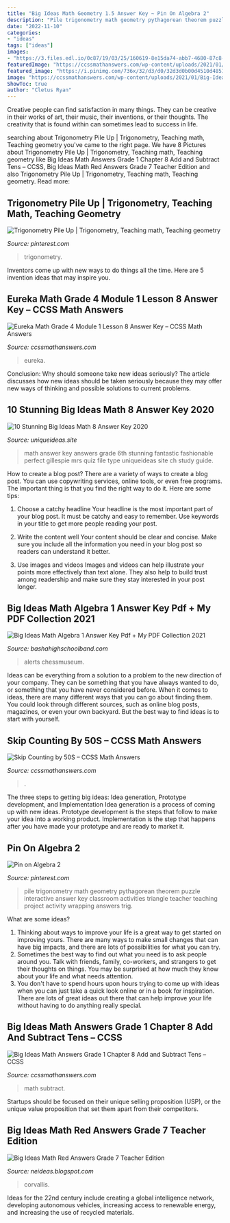```yaml
---
title: "Big Ideas Math Geometry 1.5 Answer Key ~ Pin On Algebra 2"
description: "Pile trigonometry math geometry pythagorean theorem puzzle interactive answer key classroom activities triangle teacher teaching project activity wrapping answers trig"
date: "2022-11-10"
categories:
- "ideas"
tags: ["ideas"]
images:
- "https://3.files.edl.io/0c87/19/03/25/160619-8e15da74-abb7-4680-87c8-12906fdb4fb6.jpeg"
featuredImage: "https://ccssmathanswers.com/wp-content/uploads/2021/01/Big-Ideas-Math-Answer-Key-Grade-1-Chapter-8-Add-and-Subtract-Tens-1.png"
featured_image: "https://i.pinimg.com/736x/32/d3/d0/32d3d0b00d4510d485157bb030414a9d.jpg"
image: "https://ccssmathanswers.com/wp-content/uploads/2021/01/Big-Ideas-Math-Answer-Key-Grade-1-Chapter-8-Add-and-Subtract-Tens-1.png"
ShowToc: true
author: "Cletus Ryan"
---
```



Creative people can find satisfaction in many things. They can be creative in their works of art, their music, their inventions, or their thoughts. The creativity that is found within can sometimes lead to success in life.

	

		
searching about Trigonometry Pile Up | Trigonometry, Teaching math, Teaching geometry you've came to the right page. We have 8 Pictures about Trigonometry Pile Up | Trigonometry, Teaching math, Teaching geometry like Big Ideas Math Answers Grade 1 Chapter 8 Add and Subtract Tens – CCSS, Big Ideas Math Red Answers Grade 7 Teacher Edition and also Trigonometry Pile Up | Trigonometry, Teaching math, Teaching geometry. Read more:
		
    
## Trigonometry Pile Up | Trigonometry, Teaching Math, Teaching Geometry

<img loading=lazy src="https://i.pinimg.com/736x/32/d3/d0/32d3d0b00d4510d485157bb030414a9d.jpg" onerror="this.onerror=null;this.src='https://tse3.mm.bing.net/th?id=OIP.JofUgo82ZC63o71xL2QfoQHaKe&amp;pid=15.1';" alt="Trigonometry Pile Up | Trigonometry, Teaching math, Teaching geometry">

_Source: pinterest.com_

>trigonometry. 

	

Inventors come up with new ways to do things all the time. Here are 5 invention ideas that may inspire you.

    
## Eureka Math Grade 4 Module 1 Lesson 8 Answer Key – CCSS Math Answers

<img loading=lazy src="https://ccssmathanswers.com/wp-content/uploads/2021/03/Engage-NY-Eureka-Math-4th-Grade-Module-1-Lesson-8-Answer-Key-Eureka-Math-Grade-4-Module-1-Lesson-8-Homework-Answer-Key-Question-5-a-300x226.jpg" onerror="this.onerror=null;this.src='https://tse4.mm.bing.net/th?id=OIP.e15I9se1DtK1XO-ECZu3EwAAAA&amp;pid=15.1';" alt="Eureka Math Grade 4 Module 1 Lesson 8 Answer Key – CCSS Math Answers">

_Source: ccssmathanswers.com_

>eureka. 

	

Conclusion: Why should someone take new ideas seriously?
The article discusses how new ideas should be taken seriously because they may offer new ways of thinking and possible solutions to current problems.

    
## 10 Stunning Big Ideas Math 8 Answer Key 2020

<img loading=lazy src="https://www.uniqueideas.site/wp-content/uploads/mrs-gillespie-6th-grade-math-page-2-5.jpg" onerror="this.onerror=null;this.src='https://tse3.mm.bing.net/th?id=OIP.wmh9LBD3jxuho33WmbGfzAHaJ4&amp;pid=15.1';" alt="10 Stunning Big Ideas Math 8 Answer Key 2020">

_Source: uniqueideas.site_

>math answer key answers grade 6th stunning fantastic fashionable perfect gillespie mrs quiz file type uniqueideas site ch study guide. 

	

How to create a blog post?
There are a variety of ways to create a blog post. You can use copywriting services, online tools, or even free programs. The important thing is that you find the right way to do it. Here are some tips:
1. Choose a catchy headline
Your headline is the most important part of your blog post. It must be catchy and easy to remember. Use keywords in your title to get more people reading your post.

2. Write the content well
Your content should be clear and concise. Make sure you include all the information you need in your blog post so readers can understand it better.

3. Use images and videos
Images and videos can help illustrate your points more effectively than text alone. They also help to build trust among readership and make sure they stay interested in your post longer.


    
## Big Ideas Math Algebra 1 Answer Key Pdf + My PDF Collection 2021

<img loading=lazy src="https://4.bp.blogspot.com/-BJLL1fjvWlM/VQe68gurvNI/AAAAAAAAAeg/vWhBerhCcvc/s1600/Alg%2B1%2BCh%2B9%2BReview%2BAnswer%2BKey0001.jpg" onerror="this.onerror=null;this.src='https://tse1.mm.bing.net/th?id=OIP.a2odfrjrZMCeXwOm03VI7QHaKq&amp;pid=15.1';" alt="Big Ideas Math Algebra 1 Answer Key Pdf + My PDF Collection 2021">

_Source: bashahighschoolband.com_

>alerts chessmuseum. 

	

Ideas can be everything from a solution to a problem to the new direction of your company. They can be something that you have always wanted to do, or something that you have never considered before. When it comes to ideas, there are many different ways that you can go about finding them. You could look through different sources, such as online blog posts, magazines, or even your own backyard. But the best way to find ideas is to start with yourself.

    
## Skip Counting By 50S – CCSS Math Answers

<img loading=lazy src="https://ccssmathanswers.com/wp-content/uploads/2021/05/Skip-Counting-by-50s-270x300.png" onerror="this.onerror=null;this.src='https://tse2.mm.bing.net/th?id=OIP.ajtUvr5S9dGv6ck1DIJfuQAAAA&amp;pid=15.1';" alt="Skip Counting by 50S – CCSS Math Answers">

_Source: ccssmathanswers.com_

>. 

	

The three steps to getting big ideas: Idea generation, Prototype development, and Implementation
Idea generation is a process of coming up with new ideas. Prototype development is the steps that follow to make your idea into a working product. Implementation is the step that happens after you have made your prototype and are ready to market it.

    
## Pin On Algebra 2

<img loading=lazy src="https://i.pinimg.com/736x/f6/6a/52/f66a527f30b2a8e574d830e617ce94d4--math-teacher-math-classroom.jpg" onerror="this.onerror=null;this.src='https://tse1.mm.bing.net/th?id=OIP.pF6k5Xa7XYA7MaiJo5H0iAHaJ3&amp;pid=15.1';" alt="Pin on Algebra 2">

_Source: pinterest.com_

>pile trigonometry math geometry pythagorean theorem puzzle interactive answer key classroom activities triangle teacher teaching project activity wrapping answers trig. 

	

What are some ideas?
1. Thinking about ways to improve your life is a great way to get started on improving yours. There are many ways to make small changes that can have big impacts, and there are lots of possibilities for what you can try.
2. Sometimes the best way to find out what you need is to ask people around you. Talk with friends, family, co-workers, and strangers to get their thoughts on things. You may be surprised at how much they know about your life and what needs attention.
3. You don't have to spend hours upon hours trying to come up with ideas when you can just take a quick look online or in a book for inspiration. There are lots of great ideas out there that can help improve your life without having to do anything really special.

    
## Big Ideas Math Answers Grade 1 Chapter 8 Add And Subtract Tens – CCSS

<img loading=lazy src="https://ccssmathanswers.com/wp-content/uploads/2021/01/Big-Ideas-Math-Answer-Key-Grade-1-Chapter-8-Add-and-Subtract-Tens-1.png" onerror="this.onerror=null;this.src='https://tse4.mm.bing.net/th?id=OIP.4-cKjANBwqB44iy9ldbV3wAAAA&amp;pid=15.1';" alt="Big Ideas Math Answers Grade 1 Chapter 8 Add and Subtract Tens – CCSS">

_Source: ccssmathanswers.com_

>math subtract. 

	

Startups should be focused on their unique selling proposition (USP), or the unique value proposition that set them apart from their competitors.

    
## Big Ideas Math Red Answers Grade 7 Teacher Edition

<img loading=lazy src="https://3.files.edl.io/0c87/19/03/25/160619-8e15da74-abb7-4680-87c8-12906fdb4fb6.jpeg" onerror="this.onerror=null;this.src='https://tse2.mm.bing.net/th?id=OIP.UllTDSRdZPtbWEgEFUUF2wAAAA&amp;pid=15.1';" alt="Big Ideas Math Red Answers Grade 7 Teacher Edition">

_Source: neideas.blogspot.com_

>corvallis. 

	

Ideas for the 22nd century include creating a global intelligence network, developing autonomous vehicles, increasing access to renewable energy, and increasing the use of recycled materials.

